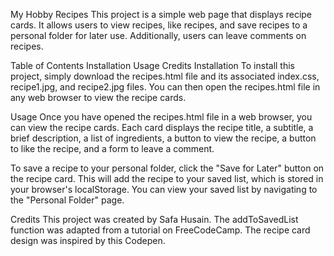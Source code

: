 My Hobby Recipes
This project is a simple web page that displays recipe cards. It allows users to view recipes, like recipes, and save recipes to a personal folder for later use. Additionally, users can leave comments on recipes.

Table of Contents
Installation
Usage
Credits
Installation
To install this project, simply download the recipes.html file and its associated index.css, recipe1.jpg, and recipe2.jpg files. You can then open the recipes.html file in any web browser to view the recipe cards.

Usage
Once you have opened the recipes.html file in a web browser, you can view the recipe cards. Each card displays the recipe title, a subtitle, a brief description, a list of ingredients, a button to view the recipe, a button to like the recipe, and a form to leave a comment.

To save a recipe to your personal folder, click the "Save for Later" button on the recipe card. This will add the recipe to your saved list, which is stored in your browser's localStorage. You can view your saved list by navigating to the "Personal Folder" page.

Credits
This project was created by Safa Husain. The addToSavedList function was adapted from a tutorial on FreeCodeCamp. The recipe card design was inspired by this Codepen.
